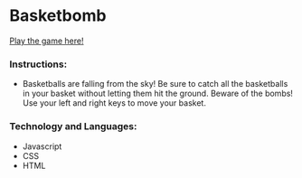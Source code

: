 # Basketbomb

[Play the game here!](https://jonsiu826.github.io/javascript_project/)

### Instructions:

* Basketballs are falling from the sky! Be sure to catch all the basketballs in your basket without letting them hit the ground. Beware of the bombs! Use your left and right keys to move your basket.

### Technology and Languages:

* Javascript
* CSS
* HTML

